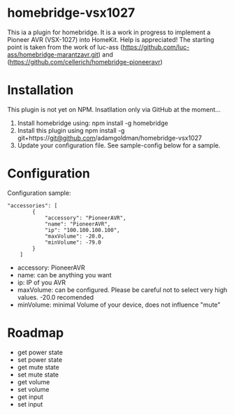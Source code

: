 # homebridge-vsx1027

This ia a plugin for homebridge.
It is a work in progress to implement a Pioneer AVR (VSX-1027) into HomeKit.
Help is appreciated!
The starting point is taken from the work of luc-ass (https://github.com/luc-ass/homebridge-marantzavr.git)
and (https://github.com/cellerich/homebridge-pioneeravr)

# Installation

This plugin is not yet on NPM. Insatllation only via GitHub at the moment...

1. Install homebridge using: npm install -g homebridge <br>
2. Install this plugin using npm install -g git+https://git@github.com/adamgoldman/homebridge-vsx1027
3. Update your configuration file. See sample-config below for a sample.

# Configuration

Configuration sample:

```
"accessories": [
        {
            "accessory": "PioneerAVR",
            "name": "PioneerAVR",
            "ip": "100.100.100.100",
            "maxVolume": -20.0,
            "minVolume": -79.0
        }
    ]
```

- accessory: PioneerAVR
- name: can be anything you want
- ip: IP of you AVR
- maxVolume: can be configured. Please be careful not to select very high values. -20.0 recomended
- minVolume: minimal Volume of your device, does not influence "mute"

# Roadmap

- get power state
- set power state
- get mute state
- set mute state
- get volume
- set volume 
- get input
- set input
